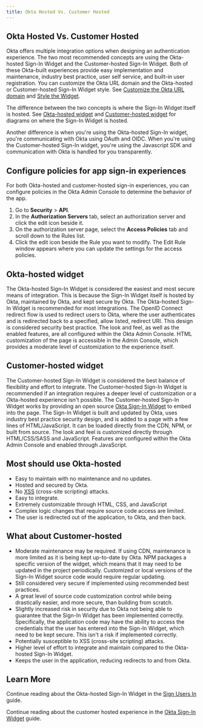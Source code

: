 ```yaml
---
title: Okta Hosted Vs. Customer Hosted
---
```


## Okta Hosted Vs. Customer Hosted

Okta offers multiple integration options when designing an authentication experience. The two most recommended concepts are using the Okta-hosted Sign-In Widget and the Customer-hosted Sign-In Widget. Both of these Okta-built experiences provide easy implementation and maintenance, industry best practice, user self service, and built-in user registration. You can customize the Okta URL domain and the Okta-hosted or Customer-hosted Sign-In Widget style. See [Customize the Okta URL domain](/docs/guides/custom-url-domain/overview/) and [Style the Widget](/docs/guides/style-the-widget/before-you-begin/).

The difference between the two concepts is where the Sign-In Widget itself is hosted. See [Okta-hosted widget](/docs/concepts/hosted-vs-embedded/#okta-hosted-widget) and [Customer-hosted widget](/docs/concepts/hosted-vs-embedded/#customer-hosted-widget) for diagrams on where the Sign-In Widget is hosted.

Another difference is when you're using the Okta-hosted Sign-In widget, you're communicating with Okta using OAuth and OIDC. When you're using the Customer-hosted Sign-In widget, you're using the Javascript SDK and communication with Okta is handled for you transparently.

## Configure policies for app sign-in experiences

For both Okta-hosted and customer-hosted sign-in experiences, you can configure policies in the Okta Admin Console to determine the behavior of the app. 

1. Go to **Security** > **API**. 
1. In the **Authorization Servers** tab, select an authorization server and click the edit icon beside it. 
1. On the authorization server page, select the **Access Policies** tab and scroll down to the Rules list.
1. Click the edit icon beside the Rule you want to modify. The Edit Rule window appears where you can update the settings for the access policies.

## Okta-hosted widget

The Okta-hosted Sign-In Widget is considered the easiest and most secure means of integration. This is because the Sign-In Widget itself is hosted by Okta, maintained by Okta, and kept secure by Okta. The Okta-hosted Sign-In Widget is recommended for most integrations. The OpenID Connect redirect flow is used to redirect users to Okta, where the user authenticates and is redirected back to a specified, allow listed, redirect URI. This design is considered security best practice. The look and feel, as well as the enabled features, are all configured within the Okta Admin Console. HTML customization of the page is accessible in the Admin Console, which provides a moderate level of customization to the experience itself.

## Customer-hosted widget

The Customer-hosted Sign-In Widget is considered the best balance of flexibility and effort to integrate. The Customer-hosted Sign-In Widget is recommended if an integration requires a deeper level of customization or a Okta-hosted experience isn't possible. The Customer-hosted Sign-In Widget works by providing an open source [Okta Sign-In Widget](https://github.com/okta/okta-signin-widget) to embed into the page. The Sign-In Widget is built and updated by Okta, uses industry best practice security design, and is added to a page with a few lines of HTML/JavaScript. It can be loaded directly from the CDN, NPM, or built from source. The look and feel is customized directly through HTML/CSS/SASS and JavaScript. Features are configured within the Okta Admin Console and enabled through JavaScript.

## Most should use Okta-hosted

* Easy to maintain with no maintenance and no updates.
* Hosted and secured by Okta.
* No [XSS](https://developer.okta.com/books/api-security/sanitizing/common-attacks/#xss-cross-site-scripting) (cross-site scripting) attacks.
* Easy to integrate.
* Extremely customizable through HTML, CSS, and JavaScript
* Complex logic changes that require source code access are limited.
* The user is redirected out of the application, to Okta, and then back.

## What about Customer-hosted

* Moderate maintenance may be required. If using CDN, maintenance is more limited as it is being kept up-to-date by Okta. NPM packages a specific version of the widget, which means that it may need to be updated in the project periodically. Customized or local versions of the Sign-In Widget source code would require regular updating.
* Still considered very secure if implemented using recommended best practices.
* A great level of source code customization control while being drastically easier, and more secure, than building from scratch.
* Slightly increased risk in security due to Okta not being able to guarantee that the Sign-In Widget has been implemented correctly. Specifically, the application code may have the ability to access the credentials that the user has entered into the Sign-In Widget, which need to be kept secure. This isn't a risk if implemented correctly.
* Potentially susceptible to XSS (cross-site scripting) attacks.
* Higher level of effort to integrate and maintain compared to the Okta-hosted Sign-In Widget.
* Keeps the user in the application, reducing redirects to and from Okta.

## Learn More

Continue reading about the Okta-hosted Sign-In Widget in the [Sign Users In](/docs/guides/sign-into-spa/angular/before-you-begin/) guide.

Continue reading about the customer hosted experience in the [Okta Sign-In Widget](/code/javascript/okta_sign-in_widget/) guide.
